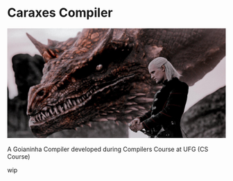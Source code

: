 # Caraxes Compiler

![Caraxes from HOTD](./etc/img/eou35gg7uqz91.jpg)

A Goianinha Compiler developed during Compilers Course at UFG (CS Course)

wip
